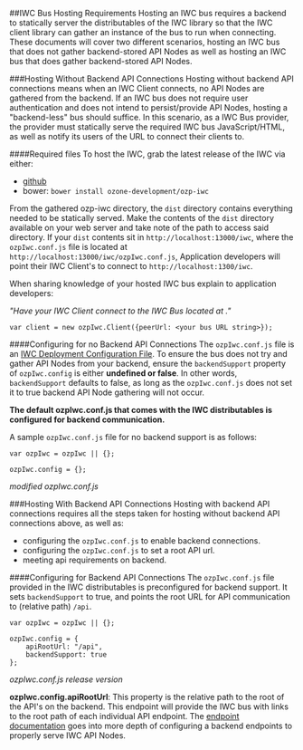 ##IWC Bus Hosting Requirements
Hosting an IWC bus requires a backend to statically server the distributables of the IWC library so that the IWC client
library can gather an instance of the bus to run when connecting. These documents will cover two different scenarios,
hosting an IWC bus that does not gather backend-stored API Nodes as well as hosting an IWC bus that does gather 
backend-stored API Nodes.


###Hosting Without Backend API Connections
Hosting without backend API connections means when an  IWC Client connects, no API Nodes are gathered from the backend.
If an IWC bus does not require user authentication and does not intend to persist/provide API Nodes, hosting a "backend-less" 
bus should suffice. In this scenario, as a IWC Bus provider, the provider must statically serve the required IWC bus
JavaScript/HTML, as well as notify its users of the URL to connect their clients to.

####Required files
To host the IWC, grab the latest release of the IWC via either:

* [github](https://github.com/ozone-development/ozp-iwc/releases) 
* bower: `bower install ozone-development/ozp-iwc`
 
 
From the gathered ozp-iwc directory, the `dist` directory contains everything needed to be statically served. Make the
contents of the `dist` directory available on your web server and take note of the path to access said directory. If
your `dist` contents sit in `http://localhost:13000/iwc`, where the `ozpIwc.conf.js` file is located at 
`http://localhost:13000/iwc/ozpIwc.conf.js`, Application developers will point their IWC Client's to connect to
`http://localhost:1300/iwc`.

When sharing knowledge of your hosted IWC bus explain to application developers: 

_"Have your IWC Client connect to the IWC Bus located at <your bus URL>."_ 
```
var client = new ozpIwc.Client({peerUrl: <your bus URL string>});
```


####Configuring for no Backend API Connections
The `ozpIwc.conf.js` file is an [IWC Deployment Configuration File](busConfiguration.md). To ensure the bus does not try and gather
API Nodes from your backend, ensure the `backendSupport` property of `ozpIwc.config` is either **undefined or false**.
In other words, `backendSupport` defaults to false, as long as the `ozpIwc.conf.js` does not set it to true backend 
API Node gathering will not occur.

**The default ozpIwc.conf.js that comes with the IWC distributables is configured for backend communication.**

A sample `ozpIwc.conf.js` file for no backend support is as follows:
```
var ozpIwc = ozpIwc || {};

ozpIwc.config = {};
```
_modified ozpIwc.conf.js_


###Hosting With Backend API Connections
Hosting with backend API connections requires all the steps taken for hosting without backend API connections above,
as well as:  
* configuring the `ozpIwc.conf.js` to enable backend connections.
* configuring the `ozpIwc.conf.js` to set a root API url.
* meeting api requirements on backend.

####Configuring for Backend API Connections
The `ozpIwc.conf.js` file provided in the IWC distributables is preconfigured for backend support. It sets 
`backendSupport` to true, and points the root URL for API communication to (relative path) `/api`.
```
var ozpIwc = ozpIwc || {};

ozpIwc.config = {
    apiRootUrl: "/api",
    backendSupport: true
};
```
_ozpIwc.conf.js release version_

**ozpIwc.config.apiRootUrl**: This property is the relative path to the root of the API's on the backend. This
endpoint will provide the IWC bus with links to the root path of each individual API endpoint. The 
[endpoint documentation](endpoints/overview.md) goes into more depth of configuring a backend endpoints to properly serve IWC
API Nodes.


